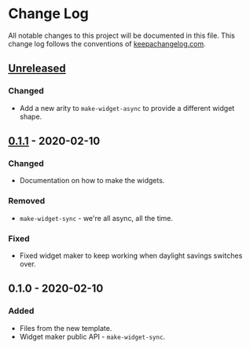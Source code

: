 # Change Log
All notable changes to this project will be documented in this file. This change log follows the conventions of [keepachangelog.com](http://keepachangelog.com/).

## [Unreleased]
### Changed
- Add a new arity to `make-widget-async` to provide a different widget shape.

## [0.1.1] - 2020-02-10
### Changed
- Documentation on how to make the widgets.

### Removed
- `make-widget-sync` - we're all async, all the time.

### Fixed
- Fixed widget maker to keep working when daylight savings switches over.

## 0.1.0 - 2020-02-10
### Added
- Files from the new template.
- Widget maker public API - `make-widget-sync`.

[Unreleased]: https://github.com/your-name/clojure-example/compare/0.1.1...HEAD
[0.1.1]: https://github.com/your-name/clojure-example/compare/0.1.0...0.1.1
